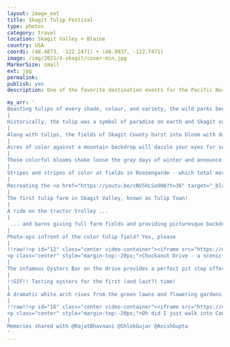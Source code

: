 ```yaml
---
layout: image_ext
title: Skagit Tulip Festival
type: photos
category: travel
location: Skagit Valley + Blaine
country: USA
coordi: (48.4873, -122.2471) + (48.9937, -122.7471)
image: /img/2021/4-skagit/cover-min.jpg
MarkerSize: small
ext: jpg
permalink:
publish: yes
description: One of the favorite destination events for the Pacific Northwest is the tulip festival in Skagit valley. Every spring hundreds of thousands of people from across the United States and from around the world come to enjoy the celebration of spring as millions of tulips burst into bloom - how could we have missed this?

my_arr: '
Boasting tulips of every shade, colour, and variety, the wild parks become the perfect spot to sit and take in the awe and majesty of nature!
|
Historically, the tulip was a symbol of paradise on earth and Skagit valley welcomes you to our modern-day paradise on earth with tulips all around.
|
Along with tulips, the fields of Skagit County burst into bloom with daffodils, a month ahead of the more famous tulips which is a free add-on!
|
Acres of color against a mountain backdrop will dazzle your eyes for sure!
|
Those colorful blooms shake loose the gray days of winter and announce to all that warm summer days are on the horizon.
|
Stripes and stripes of color at fields in Roozengarde - which total more than 1000 acres and 16 acres of greenhouses, are the largest in North America.
|
Recreating the <a href="https://youtu.be/cNV5hLSa9H8?t=36" target="_blank">signature SRK pose </a> from DDLJ in daffodil fields and Silsila''s <a href="https://youtu.be/7dO_MS9tZ5E?t=63" target="_blank">famous song</a>.
|
The first tulip farm in Skagit Valley, known as Tulip Town!
|
A ride on the tractor trolley ...
|
 ... and barns giving full farm fields and providing picturesque backdrop!
|
Photo-ops infront of the color tulip field? Yes, please
|
!!raw!!<p id="12" class="center video-container"><iframe src="https://drive.google.com/file/d/1AbzyynY6eF2KI8zu5_fHG83SABPIi1rf/preview" width="480" height="480"></iframe>
<p class="center" style="margin-top:-20px;">Chuckanut Drive - a scenic 20-mile roadway that hugs the cliffs of Chuckanut Mountain one side with views of waters of Puget Sound on the other side</p></p>
|
The infamous Oysters Bar on the drive provides a perfect pit stop offering stunning views of the San Juan Island from every seat.
|
!!GIF!! Tasting oysters for the first (and last?) time!
|
A dramatic white arch rises from the green lawns and flowering gardens on the U.S.-Canada border at Blaine and reads  "Children of a common mother" on the USA side, referring to the two nations common origin from the British Empire
|
!!raw!!<p id="16" class="center video-container"><iframe src="https://drive.google.com/file/d/1oszY4FMIf4E9AOWOZLkMUIZ2PJt9QXp2/preview" width="480" height="480"></iframe>
<p class="center" style="margin-top:-20px;">Oh did I just walk into Canada for a few seconds? My 10th country? Technically yes, but I''ll let this pass</p></p>
|
Memories shared with @RajatBhavnani @ShlokGujar @AnishGupta
'
---
```

<!-- http://compressjpeg.com -->
<!-- http://compressimage.toolur.com/ 1024, 400-->
<!-- https://ezgif.com/optimize/ remove second and then lossy 50. Best is transparency. Fuzzy 6-->
<!-- https://support.google.com/blogger/thread/1950766?hl=en -->
